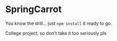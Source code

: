 # SpringCarrot
You know the drill... just  `npm install` it ready to go.

College project, so don't take it too seriously pls
